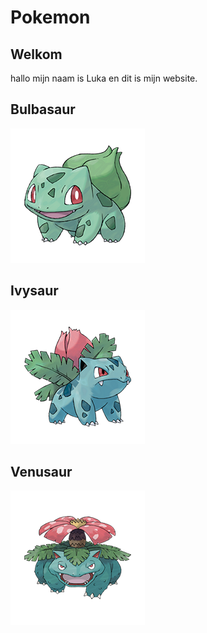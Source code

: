 # Pokemon

## Welkom

hallo mijn naam is Luka en dit is mijn website.

## Bulbasaur
![bulbasaur](./files/bulbasaur.png)

## Ivysaur
![ivysaur](./files/ivysaur.png)

## Venusaur
![venusaur](./files/venusaur.png)
